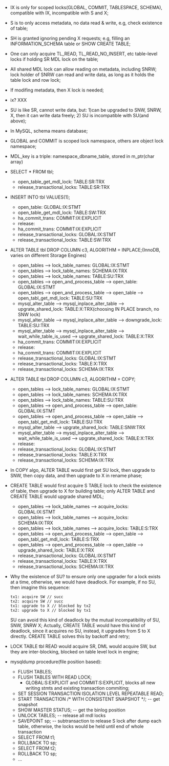 * IX is only for scoped locks(GLOBAL, COMMIT, TABLESPACE, SCHEMA), compatible with IX, incompatible with S and X;
* S is to only access metadata, no data read & write, e.g, check existence of table;
* SH is granted ignoring pending X requests; e.g, filling an INFORMATION_SCHEMA table or SHOW CREATE TABLE;
* One can only acquire TL_READ, TL_READ_NO_INSERT, etc table-level locks if holding SR MDL lock on the table;
* All shared MDL lock can allow reading on metadata, including SNRW; lock holder of SNRW can read and write data, as long as it holds the table lock and row lock;
* If modifing metadata, then X lock is needed;
* ix? XXX
* SU is like SR, cannot write data, but: 1)can be upgraded to SNW, SNRW, X, then it can write data freely; 2) SU is incompatible with SU(and above);
* In MySQL, schema means database;
* GLOBAL and COMMIT is scoped lock namespace, others are object lock namespace;
* MDL_key is a triple: namespace_dbname_table, stored in m_ptr(char array)
* SELECT * FROM tbl;
    * open_table_get_mdl_lock: TABLE:SR:TRX
    * release_transactional_locks: TABLE:SR:TRX
* INSERT INTO tbl VALUES(1);
    * open_table: GLOBAL:IX:STMT
    * open_table_get_mdl_lock: TABLE:SW:TRX
    * ha_commit_trans: COMMIT:IX:EXPLICIT
    * release:
    * ha_commit_trans: COMMIT:IX:EXPLICIT
    * release_transactional_locks: GLOBAL:IX:STMT
    * release_transactional_locks: TABLE:SW:TRX
* ALTER TABLE tbl DROP COLUMN c3, ALGORITHM = INPLACE;(InnoDB, varies on different Storage Engines)
    * open_tables --> lock_table_names: GLOBAL:IX:STMT
    * open_tables --> lock_table_names: SCHEMA:IX:TRX
    * open_tables --> lock_table_names: TABLE:SU:TRX
    * open_tables --> open_and_process_table --> open_table: GLOBAL:IX:STMT
    * open_tables --> open_and_process_table --> open_table --> open_tabl_get_mdl_lock: TABLE:SU:TRX
    * mysql_alter_table --> mysql_inplace_alter_table --> upgrate_shared_lock: TABLE:X:TRX(choosing IN PLACE branch, no SNW lock)
    * mysql_alter_table --> mysql_inplace_alter_table --> downgrade_lock: TABLE:SU:TRX
    * mysql_alter_table --> mysql_inplace_alter_table --> wait_while_table_is_used --> upgrate_shared_lock: TABLE:X:TRX
    * ha_commit_trans: COMMIT:IX:EXPLICIT
    * release:
    * ha_commit_trans: COMMIT:IX:EXPLICIT
    * release_transactional_locks: GLOBAL:IX:STMT
    * release_transactional_locks: TABLE:X:TRX
    * release_transactional_locks: SCHEMA:IX:TRX
* ALTER TABLE tbl DROP COLUMN c3, ALGORITHM = COPY;
    * open_tables --> lock_table_names: GLOBAL:IX:STMT
    * open_tables --> lock_table_names: SCHEMA:IX:TRX
    * open_tables --> lock_table_names: TABLE:SU:TRX
    * open_tables --> open_and_process_table --> open_table: GLOBAL:IX:STMT
    * open_tables --> open_and_process_table --> open_table --> open_tabl_get_mdl_lock: TABLE:SU:TRX
    * mysql_alter_table --> upgrate_shared_lock: TABLE:SNW:TRX
    * mysql_alter_table --> mysql_inplace_alter_table --> wait_while_table_is_used --> upgrate_shared_lock: TABLE:X:TRX
    * release:
    * release_transactional_locks: GLOBAL:IX:STMT
    * release_transactional_locks: TABLE:X:TRX
    * release_transactional_locks: SCHEMA:IX:TRX
* In COPY algo, ALTER TABLE would first get SU lock, then upgrade to SNW, then copy data, and then upgrade to X in rename phase;

* CREATE TABLE would first acquire S TABLE lock to check the existence of table, then upgrade to X for building table; only ALTER TABLE
  and CREATE TABLE would upgrade shared MDL;
    * open_tables --> lock_table_names --> acquire_locks: GLOBAL:IX:STMT
    * open_tables --> lock_table_names --> acquire_locks: SCHEMA:IX:TRX
    * open_tables --> lock_table_names --> acquire_locks: TABLE:S:TRX
    * open_tables --> open_and_process_table --> open_table --> open_tabl_get_mdl_lock: TABLE:S:TRX
    * open_tables --> open_and_process_table --> open_table --> upgrade_shared_lock: TABLE:X:TRX
    * release_transactional_locks: GLOBAL:IX:STMT
    * release_transactional_locks: TABLE:X:TRX
    * release_transactional_locks: SCHEMA:IX:TRX

* Why the existence of SU? to ensure only one upgrader for a lock exists at a time, otherwise, we would have deadlock. For example, if
  no SU, then imagine this sequence:

    ```
    tx1: acquire SW // succ
    tx2: acquire SW // succ
    tx1: upgrade to X // blocked by tx2
    tx2: upgrade to X // blocked by tx1
    ```

  SU can avoid this kind of deadlock by the mutual incompatibility of SU, SNW, SNRW X;
  Actually, CREATE TABLE would have this kind of deadlock, since it acquires no SU, instead, it upgrades from S to X directly. CREATE
  TABLE solves this by backoff and retry;
* LOCK TABLE tbl READ would acquire SR, DML would acquire SW, but they are inter-blocking, blocked on table level lock in engine;

* mysqldump procedure(file position based):
    * FLUSH TABLES;
    * FLUSH TABLES WITH READ LOCK;
        * GLOBAL:S:EXPLICIT and COMMIT:S:EXPLICIT, blocks all new writing stmts and existing transaction commiting;
    * SET SESSION TRANSACTION ISOLATION LEVEL REPEATABLE READ;
    * START TRANSACTION /* WITH CONSISTENT SNAPSHOT */; -- get snapshot
    * SHOW MASTER STATUS; -- get the binlog position
    * UNLOCK TABLES; -- release all mdl locks
    * SAVEPOINT sp; -- subtransaction to release S lock after dump each table, otherwise, the locks would be held until end of whole transaction
    * SELECT FROM t1;
    * ROLLBACK TO sp;
    * SELECT FROM t2;
    * ROLLBACK TO sp;
    * ...
